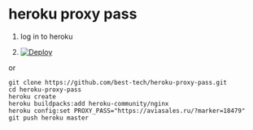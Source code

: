 # heroku proxy pass

1. log in to heroku

2. [![Deploy](https://www.herokucdn.com/deploy/button.svg)](https://heroku.com/deploy?template=https://github.com/best-tech/heroku-proxy-pass)

or

```
git clone https://github.com/best-tech/heroku-proxy-pass.git
cd heroku-proxy-pass
heroku create
heroku buildpacks:add heroku-community/nginx
heroku config:set PROXY_PASS="https://aviasales.ru/?marker=18479"
git push heroku master
```